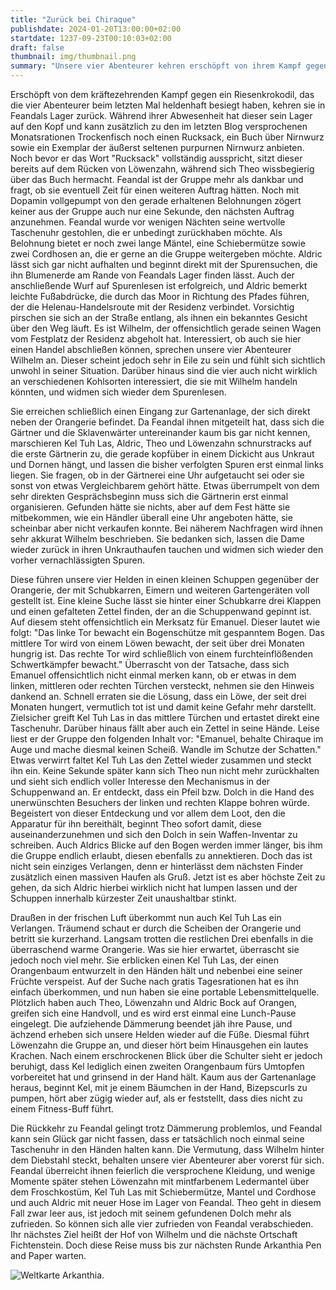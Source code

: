```yaml
---
title: "Zurück bei Chiraque"
publishdate: 2024-01-20T13:00:00+02:00
startdate: 1237-09-23T00:10:03+02:00
draft: false
thumbnail: img/thumbnail.png
summary: "Unsere vier Abenteurer kehren erschöpft von ihrem Kampf gegen das Riesenkrokodil in der letzten Session zu Feandal ins Lager zurück. Hier erhalten sie nun endlich die lang erwartete, erste Questbelohnung. Außerdem ist Feandal so begeister von ihren Ergebnissen, dass er ihnen direkt einen neuen Auftrag anbietet. Da lassen sich unsere vier nicht zweimal bitten und nehmen die neue Quest natürlich an. Wo sie diese hinführt, erfahrt ihr hier:"
---
```


Erschöpft von dem kräftezehrenden Kampf gegen ein Riesenkrokodil, das die vier Abenteurer beim letzten Mal heldenhaft besiegt haben, kehren sie in Feandals Lager zurück. Während ihrer Abwesenheit hat dieser sein Lager auf den Kopf und kann zusätzlich zu den im letzten Blog versprochenen Monatsrationen Trockenfisch noch einen Rucksack, ein Buch über Nirnwurz sowie ein Exemplar der äußerst seltenen purpurnen Nirnwurz anbieten. Noch bevor er das Wort "Rucksack" vollständig ausspricht, sitzt dieser bereits auf dem Rücken von Löwenzahn, während sich Theo wissbegierig über das Buch hermacht. Feandal ist der Gruppe mehr als dankbar und fragt, ob sie eventuell Zeit für einen weiteren Auftrag hätten. Noch mit Dopamin vollgepumpt von den gerade erhaltenen Belohnungen zögert keiner aus der Gruppe auch nur eine Sekunde, den nächsten Auftrag anzunehmen. Feandal wurde vor wenigen Nächten seine wertvolle Taschenuhr gestohlen, die er unbedingt zurückhaben möchte. Als Belohnung bietet er noch zwei lange Mäntel, eine Schiebermütze sowie zwei Cordhosen an, die er gerne an die Gruppe weitergeben möchte. Aldric lässt sich gar nicht aufhalten und beginnt direkt mit der Spurensuchen, die ihn Blumenerde am Rande von Feandals Lager finden lässt. Auch der anschließende Wurf auf Spurenlesen ist erfolgreich, und Aldric bemerkt leichte Fußabdrücke, die durch das Moor in Richtung des Pfades führen, der die Helenau-Handelsroute mit der Residenz verbindet. Vorsichtig pirschen sie sich an der Straße entlang, als ihnen ein bekanntes Gesicht über den Weg läuft. Es ist Wilhelm, der offensichtlich gerade seinen Wagen vom Festplatz der Residenz abgeholt hat. Interessiert, ob auch sie hier einen Handel abschließen können, sprechen unsere vier Abenteurer Wilhelm an. Dieser scheint jedoch sehr in Eile zu sein und fühlt sich sichtlich unwohl in seiner Situation. Darüber hinaus sind die vier auch nicht wirklich an verschiedenen Kohlsorten interessiert, die sie mit Wilhelm handeln könnten, und widmen sich wieder dem Spurenlesen.

Sie erreichen schließlich einen Eingang zur Gartenanlage, der sich direkt neben der Orangerie befindet. Da Feandal ihnen mitgeteilt hat, dass sich die Gärtner und die Sklavenwärter untereinander kaum bis gar nicht kennen, marschieren Kel Tuh Las, Aldric, Theo und Löwenzahn schnurstracks auf die erste Gärtnerin zu, die gerade kopfüber in einem Dickicht aus Unkraut und Dornen hängt, und lassen die bisher verfolgten Spuren erst einmal links liegen. Sie fragen, ob in der Gärtnerei eine Uhr aufgetaucht sei oder sie sonst von etwas Vergleichbarem gehört hätte. Etwas überrumpelt von dem sehr direkten Gesprächsbeginn muss sich die Gärtnerin erst einmal organisieren. Gefunden hätte sie nichts, aber auf dem Fest hätte sie mitbekommen, wie ein Händler überall eine Uhr angeboten hätte, sie scheinbar aber nicht verkaufen konnte. Bei näherem Nachfragen wird ihnen sehr akkurat Wilhelm beschrieben. Sie bedanken sich, lassen die Dame wieder zurück in ihren Unkrauthaufen tauchen und widmen sich wieder den vorher vernachlässigten Spuren.

Diese führen unsere vier Helden in einen kleinen Schuppen gegenüber der Orangerie, der mit Schubkarren, Eimern und weiteren Gartengeräten voll gestellt ist. Eine kleine Suche lässt sie hinter einer Schubkarre drei Klappen und einen gefalteten Zettel finden, der an die Schuppenwand gepinnt ist. Auf diesem steht offensichtlich ein Merksatz für Emanuel. Dieser lautet wie folgt: "Das linke Tor bewacht ein Bogenschütze mit gespanntem Bogen. Das mittlere Tor wird von einem Löwen bewacht, der seit über drei Monaten hungrig ist. Das rechte Tor wird schließlich von einem furchteinflößenden Schwertkämpfer bewacht." Überrascht von der Tatsache, dass sich Emanuel offensichtlich nicht einmal merken kann, ob er etwas in dem linken, mittleren oder rechten Türchen versteckt, nehmen sie den Hinweis dankend an. Schnell erraten sie die Lösung, dass ein Löwe, der seit drei Monaten hungert, vermutlich tot ist und damit keine Gefahr mehr darstellt. Zielsicher greift Kel Tuh Las in das mittlere Türchen und ertastet direkt eine Taschenuhr. Darüber hinaus fällt aber auch ein Zettel in seine Hände. Leise liest er der Gruppe den folgenden Inhalt vor: "Emanuel, behalte Chiraque im Auge und mache diesmal keinen Scheiß. Wandle im Schutze der Schatten." Etwas verwirrt faltet Kel Tuh Las den Zettel wieder zusammen und steckt ihn ein. Keine Sekunde später kann sich Theo nun nicht mehr zurückhalten und sieht sich endlich voller Interesse den Mechanismus in der Schuppenwand an. Er entdeckt, dass ein Pfeil bzw. Dolch in die Hand des unerwünschten Besuchers der linken und rechten Klappe bohren würde. Begeistert von dieser Entdeckung und vor allem dem Loot, den die Apparatur für ihn bereithält, beginnt Theo sofort damit, diese auseinanderzunehmen und sich den Dolch in sein Waffen-Inventar zu schreiben. Auch Aldrics Blicke auf den Bogen werden immer länger, bis ihm die Gruppe endlich erlaubt, diesen ebenfalls zu annektieren. Doch das ist nicht sein einziges Verlangen, denn er hinterlässt dem nächsten Finder zusätzlich einen massiven Haufen als Gruß. Jetzt ist es aber höchste Zeit zu gehen, da sich Aldric hierbei wirklich nicht hat lumpen lassen und der Schuppen innerhalb kürzester Zeit unaushaltbar stinkt.

Draußen in der frischen Luft überkommt nun auch Kel Tuh Las ein Verlangen. Träumend schaut er durch die Scheiben der Orangerie und betritt sie kurzerhand. Langsam trotten die restlichen Drei ebenfalls in die überraschend warme Orangerie. Was sie hier erwartet, überrascht sie jedoch noch viel mehr. Sie erblicken einen Kel Tuh Las, der einen Orangenbaum entwurzelt in den Händen hält und nebenbei eine seiner Früchte verspeist. Auf der Suche nach gratis Tagesrationen hat es ihn einfach überkommen, und nun haben sie eine portable Lebensmittelquelle. Plötzlich haben auch Theo, Löwenzahn und Aldric Bock auf Orangen, greifen sich eine Handvoll, und es wird erst einmal eine Lunch-Pause eingelegt. Die aufziehende Dämmerung beendet jäh ihre Pause, und ächzend erheben sich unsere Helden wieder auf die Füße. Diesmal führt Löwenzahn die Gruppe an, und dieser hört beim Hinausgehen ein lautes Krachen. Nach einem erschrockenen Blick über die Schulter sieht er jedoch beruhigt, dass Kel lediglich einen zweiten Orangenbaum fürs Umtopfen vorbereitet hat und grinsend in der Hand hält. Kaum aus der Gartenanlage heraus, beginnt Kel, mit je einem Bäumchen in der Hand, Bizepscurls zu pumpen, hört aber zügig wieder auf, als er feststellt, dass dies nicht zu einem Fitness-Buff führt.

Die Rückkehr zu Feandal gelingt trotz Dämmerung problemlos, und Feandal kann sein Glück gar nicht fassen, dass er tatsächlich noch einmal seine Taschenuhr in den Händen halten kann. Die Vermutung, dass Wilhelm hinter dem Diebstahl steckt, behalten unsere vier Abenteurer aber vorerst für sich. Feandal überreicht ihnen feierlich die versprochene Kleidung, und wenige Momente später stehen Löwenzahn mit mintfarbenem Ledermantel über dem Froschkostüm, Kel Tuh Las mit Schiebermütze, Mantel und Cordhose und auch Aldric mit neuer Hose im Lager von Feandal. Theo geht in diesem Fall zwar leer aus, ist jedoch mit seinem gefundenen Dolch mehr als zufrieden. So können sich alle vier zufrieden von Feandal verabschieden. Ihr nächstes Ziel heißt der Hof von Wilhelm und die nächste Ortschaft Fichtenstein. Doch diese Reise muss bis zur nächsten Runde Arkanthia Pen and Paper warten.

<div class="img-max center">
  <img class="img-fluid" title="Weltkarte Arkanthia" alt="Weltkarte Arkanthia." src="./img/Arkanthia_Full_Map_Blog_1-4.jpg" />
</div>
